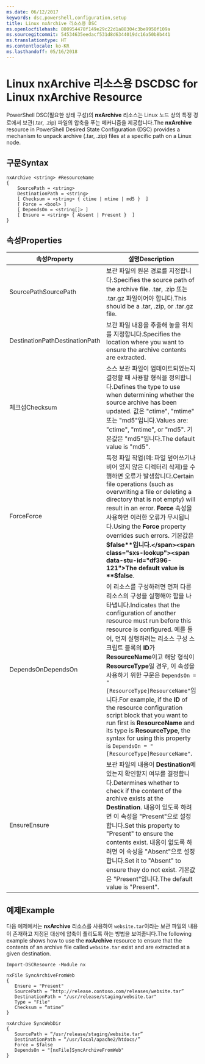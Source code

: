 ```yaml
---
ms.date: 06/12/2017
keywords: dsc,powershell,configuration,setup
title: Linux nxArchive 리소스용 DSC
ms.openlocfilehash: 800954478f149e29c22d1a88304c3be9950f109a
ms.sourcegitcommit: 54534635eedacf531d8d6344019dc16a50b8b441
ms.translationtype: HT
ms.contentlocale: ko-KR
ms.lasthandoff: 05/16/2018
---
```

# <a name="dsc-for-linux-nxarchive-resource"></a><span data-ttu-id="df396-103">Linux nxArchive 리소스용 DSC</span><span class="sxs-lookup"><span data-stu-id="df396-103">DSC for Linux nxArchive Resource</span></span>

<span data-ttu-id="df396-104">PowerShell DSC(필요한 상태 구성)의 **nxArchive** 리소스는 Linux 노드 상의 특정 경로에서 보관(.tar, .zip) 파일의 압축을 푸는 메커니즘을 제공합니다.</span><span class="sxs-lookup"><span data-stu-id="df396-104">The **nxArchive** resource in PowerShell Desired State Configuration (DSC) provides a mechanism to unpack archive (.tar, .zip) files at a specific path on a Linux node.</span></span>

## <a name="syntax"></a><span data-ttu-id="df396-105">구문</span><span class="sxs-lookup"><span data-stu-id="df396-105">Syntax</span></span>

```
nxArchive <string> #ResourceName
{
    SourcePath = <string>
    DestinationPath = <string>
    [ Checksum = <string> { ctime | mtime | md5 }  ]
    [ Force = <bool> ]
    [ DependsOn = <string[]> ]
    [ Ensure = <string> { Absent | Present }  ]
}
```

## <a name="properties"></a><span data-ttu-id="df396-106">속성</span><span class="sxs-lookup"><span data-stu-id="df396-106">Properties</span></span>

|  <span data-ttu-id="df396-107">속성</span><span class="sxs-lookup"><span data-stu-id="df396-107">Property</span></span> |  <span data-ttu-id="df396-108">설명</span><span class="sxs-lookup"><span data-stu-id="df396-108">Description</span></span> |
|---|---|
| <span data-ttu-id="df396-109">SourcePath</span><span class="sxs-lookup"><span data-stu-id="df396-109">SourcePath</span></span>| <span data-ttu-id="df396-110">보관 파일의 원본 경로를 지정합니다.</span><span class="sxs-lookup"><span data-stu-id="df396-110">Specifies the source path of the archive file.</span></span> <span data-ttu-id="df396-111">.tar, .zip 또는 .tar.gz 파일이어야 합니다.</span><span class="sxs-lookup"><span data-stu-id="df396-111">This should be a .tar, .zip, or .tar.gz file.</span></span> |
| <span data-ttu-id="df396-112">DestinationPath</span><span class="sxs-lookup"><span data-stu-id="df396-112">DestinationPath</span></span>| <span data-ttu-id="df396-113">보관 파일 내용을 추출해 놓을 위치를 지정합니다.</span><span class="sxs-lookup"><span data-stu-id="df396-113">Specifies the location where you want to ensure the archive contents are extracted.</span></span>|
| <span data-ttu-id="df396-114">체크섬</span><span class="sxs-lookup"><span data-stu-id="df396-114">Checksum</span></span>| <span data-ttu-id="df396-115">소스 보관 파일이 업데이트되었는지 결정할 때 사용할 형식을 정의합니다.</span><span class="sxs-lookup"><span data-stu-id="df396-115">Defines the type to use when determining whether the source archive has been updated.</span></span> <span data-ttu-id="df396-116">값은 "ctime", "mtime" 또는 "md5"입니다.</span><span class="sxs-lookup"><span data-stu-id="df396-116">Values are: "ctime", "mtime", or "md5".</span></span> <span data-ttu-id="df396-117">기본값은 "md5"입니다.</span><span class="sxs-lookup"><span data-stu-id="df396-117">The default value is "md5".</span></span>|
| <span data-ttu-id="df396-118">Force</span><span class="sxs-lookup"><span data-stu-id="df396-118">Force</span></span>| <span data-ttu-id="df396-119">특정 파일 작업(예: 파일 덮어쓰기나 비어 있지 않은 디렉터리 삭제)을 수행하면 오류가 발생합니다.</span><span class="sxs-lookup"><span data-stu-id="df396-119">Certain file operations (such as overwriting a file or deleting a directory that is not empty) will result in an error.</span></span> <span data-ttu-id="df396-120">**Force** 속성을 사용하면 이러한 오류가 무시됩니다.</span><span class="sxs-lookup"><span data-stu-id="df396-120">Using the **Force** property overrides such errors.</span></span> <span data-ttu-id="df396-121">기본값은 **$false**입니다.</span><span class="sxs-lookup"><span data-stu-id="df396-121">The default value is **$false**.</span></span>|
| <span data-ttu-id="df396-122">DependsOn</span><span class="sxs-lookup"><span data-stu-id="df396-122">DependsOn</span></span> | <span data-ttu-id="df396-123">이 리소스를 구성하려면 먼저 다른 리소스의 구성을 실행해야 함을 나타냅니다.</span><span class="sxs-lookup"><span data-stu-id="df396-123">Indicates that the configuration of another resource must run before this resource is configured.</span></span> <span data-ttu-id="df396-124">예를 들어, 먼저 실행하려는 리소스 구성 스크립트 블록의 **ID**가 **ResourceName**이고 해당 형식이 **ResourceType**일 경우, 이 속성을 사용하기 위한 구문은 `DependsOn = "[ResourceType]ResourceName"`입니다.</span><span class="sxs-lookup"><span data-stu-id="df396-124">For example, if the **ID** of the resource configuration script block that you want to run first is **ResourceName** and its type is **ResourceType**, the syntax for using this property is `DependsOn = "[ResourceType]ResourceName"`.</span></span>|
| <span data-ttu-id="df396-125">Ensure</span><span class="sxs-lookup"><span data-stu-id="df396-125">Ensure</span></span>| <span data-ttu-id="df396-126">보관 파일의 내용이 **Destination**에 있는지 확인할지 여부를 결정합니다.</span><span class="sxs-lookup"><span data-stu-id="df396-126">Determines whether to check if the content of the archive exists at the **Destination**.</span></span> <span data-ttu-id="df396-127">내용이 있도록 하려면 이 속성을 "Present"으로 설정합니다.</span><span class="sxs-lookup"><span data-stu-id="df396-127">Set this property to "Present" to ensure the contents exist.</span></span> <span data-ttu-id="df396-128">내용이 없도록 하려면 이 속성을 "Absent"으로 설정합니다.</span><span class="sxs-lookup"><span data-stu-id="df396-128">Set it to "Absent" to ensure they do not exist.</span></span> <span data-ttu-id="df396-129">기본값은 "Present"입니다.</span><span class="sxs-lookup"><span data-stu-id="df396-129">The default value is "Present".</span></span>|

## <a name="example"></a><span data-ttu-id="df396-130">예제</span><span class="sxs-lookup"><span data-stu-id="df396-130">Example</span></span>

<span data-ttu-id="df396-131">다음 예제에서는 **nxArchive** 리소스를 사용하여 `website.tar`이라는 보관 파일의 내용이 존재하고 지정된 대상에 압축이 풀리도록 하는 방법을 보여줍니다.</span><span class="sxs-lookup"><span data-stu-id="df396-131">The following example shows how to use the **nxArchive** resource to ensure that the contents of an archive file called `website.tar` exist and are extracted at a given destination.</span></span>

```
Import-DSCResource -Module nx

nxFile SyncArchiveFromWeb
{
   Ensure = "Present"
   SourcePath = “http://release.contoso.com/releases/website.tar”
   DestinationPath = "/usr/release/staging/website.tar"
   Type = "File"
   Checksum = “mtime”
}

nxArchive SyncWebDir
{
   SourcePath = “/usr/release/staging/website.tar”
   DestinationPath = “/usr/local/apache2/htdocs/”
   Force = $false
   DependsOn = "[nxFile]SyncArchiveFromWeb"
}
```